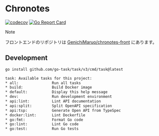 # Chronotes

[![codecov](https://codecov.io/github/yashikota/chronotes/graph/badge.svg?token=8LK1D9KWN5)](https://codecov.io/github/yashikota/chronotes)
[![Go Report Card](https://goreportcard.com/badge/github.com/yashikota/chronotes)](https://goreportcard.com/report/github.com/yashikota/chronotes)

> [!NOTE]
> フロントエンドのリポジトリは [GenichiMaruo/chronotes-front](https://github.com/GenichiMaruo/chronotes-front) にあります。  

## Development

```sh
go install github.com/go-task/task/v3/cmd/task@latest
```

```txt
task: Available tasks for this project:
* all:               Run all tasks
* build:             Build Docker image
* default:           Display this help message
* dev:               Run development environment
* api:lint:          Lint API documentation
* api:split:         Split OpenAPI specification
* api:tsp:           Generate Open API from TypeSpec
* docker:lint:       Lint Dockerfile
* go:fmt:            Format Go code
* go:lint:           Lint Go code
* go:test:           Run Go tests
```
